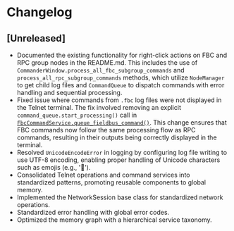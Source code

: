 # Changelog

## [Unreleased]

- Documented the existing functionality for right-click actions on FBC and RPC group nodes in the README.md. This includes the use of `CommanderWindow.process_all_fbc_subgroup_commands` and `process_all_rpc_subgroup_commands` methods, which utilize `NodeManager` to get child log files and `CommandQueue` to dispatch commands with error handling and sequential processing.
- Fixed issue where commands from `.fbc` log files were not displayed in the Telnet terminal. The fix involved removing an explicit `command_queue.start_processing()` call in [`FbcCommandService.queue_fieldbus_command()`](src/commander/services/fbc_command_service.py:53). This change ensures that FBC commands now follow the same processing flow as RPC commands, resulting in their outputs being correctly displayed in the terminal.
- Resolved `UnicodeEncodeError` in logging by configuring log file writing to use UTF-8 encoding, enabling proper handling of Unicode characters such as emojis (e.g., '📝').
- Consolidated Telnet operations and command services into standardized patterns, promoting reusable components to global memory.
- Implemented the NetworkSession base class for standardized network operations.
- Standardized error handling with global error codes.
- Optimized the memory graph with a hierarchical service taxonomy.